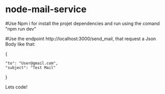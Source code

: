 # node-mail-service

#Use Npm i for install the projet dependencies and run using the comand "npm run dev"

#Use the endpoint http://localhost:3000/send_mail, that request a Json Body like that: 

{

    "to": "User@gmail.com",
    "subject": "Test Mail"
    
}

Lets code! 
